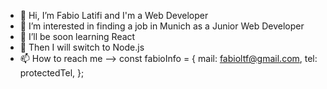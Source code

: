 - 👋 Hi, I’m Fabio Latifi and I'm a Web Developer
- 👀 I’m interested in finding a job in Munich as a Junior Web Developer
- 🌱 I’ll be soon learning React
- 📣 Then I will switch to Node.js
- 📫 How to reach me --> const fabioInfo = {
                              mail: fabioltf@gmail.com,
                              tel: protectedTel,
                               };

<!---
fabioltf/fabioltf is a ✨ special ✨ repository because its `README.md` (this file) appears on your GitHub profile.
You can click the Preview link to take a look at your changes.
--->
